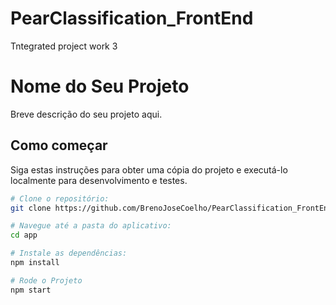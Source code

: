 # PearClassification_FrontEnd
Tntegrated project work 3
# Nome do Seu Projeto

Breve descrição do seu projeto aqui.

## Como começar

Siga estas instruções para obter uma cópia do projeto e executá-lo localmente para desenvolvimento e testes.

```sh
# Clone o repositório:
git clone https://github.com/BrenoJoseCoelho/PearClassification_FrontEnd.git

# Navegue até a pasta do aplicativo:
cd app

# Instale as dependências:
npm install

# Rode o Projeto
npm start